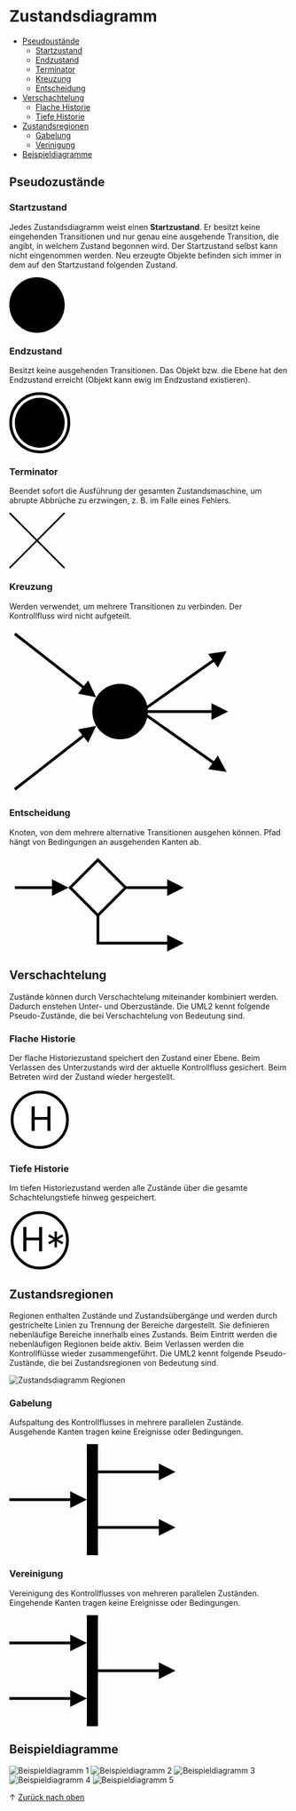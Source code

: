 # Zustandsdiagramm
- [Pseudoustände](#pseudozustände)
    - [Startzustand](#startzustand)
    - [Endzustand](#endzustand)
    - [Terminator](#terminator)
    - [Kreuzung](#kreuzung)
    - [Entscheidung](#entscheidung)
- [Verschachtelung](#verschachtelung)
    - [Flache Historie](#flache-historie)
    - [Tiefe Historie](#tiefe-historie)
- [Zustandsregionen](#zustandsregionen)
    - [Gabelung](#gabelung)
    - [Verinigung](#vereinigung)
- [Beispieldiagramme](#beispieldiagramme)

## Pseudozustände

### **Startzustand**
Jedes Zustandsdiagramm weist einen **Startzustand**. Er besitzt keine eingehenden Transitionen und nur genau eine ausgehende Transition, die angibt, in welchem Zustand begonnen wird. Der Startzustand selbst kann nicht eingenommen werden. Neu erzeugte Objekte befinden sich immer in dem auf den Startzustand folgenden Zustand.
<div style="width:100px;height:100px;background:#000;border-radius: 100px;"></div>

### **Endzustand**
Besitzt keine ausgehenden Transitionen. Das Objekt bzw. die Ebene hat den Endzustand erreicht (Objekt kann ewig im Endzustand existieren).

<div style="width:100px;height:100px;background:#fff;border:5px solid #000;border-radius: 100px;">
<div style="width: 90px;height:90px;background:#000;margin: 5px auto;border-radius: 100px;"></div>
</div>

### **Terminator**
Beendet sofort die Ausführung der gesamten Zustandsmaschine, um abrupte Abbrüche zu erzwingen, z. B. im Falle eines Fehlers.

<svg width="100" height="100">
    <line x1="0" y1="0" x2="100" y2="100" stroke="#000" stroke-width="3" />
    <line x1="100" y1="0" x2="0" y2="100" stroke="#000" stroke-width="3" />
</svg>

### **Kreuzung**
Werden verwendet, um mehrere Transitionen zu verbinden. Der Kontrollfluss wird nicht aufgeteilt.

<svg width="400" height="300">
    <defs>
        <!-- A marker to be used as an arrowhead -->
        <marker id="arrow"
            viewBox="0 0 10 10"
            refX="5" refY="5"
            markerWidth="6" markerHeight="6"
            orient="auto-start-reverse">
            <path d="M 0 0 L 10 5 L 0 10 z" />
        </marker>
    </defs>
    <!-- Zeigende Pfeile -->
    <circle cx="200" cy="150" r="50" fill="#000" />
    <line x1="10" y1="10" x2="145" y2="115" stroke="#000" stroke-width="5" marker-end="url(#arrow)" />
    <line x1="10" y1="290" x2="145" y2="185" stroke="#000" stroke-width="5" marker-end="url(#arrow)" />
    <!-- Entfernende Pfeile -->
    <line x1="245" y1="145" x2="380" y2="50" stroke="#000" stroke-width="5" marker-end="url(#arrow)" />
    <line x1="250" y1="150" x2="380" y2="150" stroke="#000" stroke-width="5" marker-end="url(#arrow)" />
    <line x1="245" y1="155" x2="380" y2="250" stroke="#000" stroke-width="5" marker-end="url(#arrow)" />
</svg>

### **Entscheidung**
Knoten, von dem mehrere alternative Transitionen ausgehen können. Pfad hängt von Bedingungen an ausgehenden Kanten ab.

<svg width="315" height="176">
    <defs>
        <!-- A marker to be used as an arrowhead -->
        <marker id="arrow"
            viewBox="0 0 10 10"
            refX="5" refY="5"
            markerWidth="6" markerHeight="6"
            orient="auto-start-reverse">
            <path d="M 0 0 L 10 5 L 0 10 z" />
        </marker>
    </defs>
    <line x1="10" y1="60" x2="92" y2="60" stroke="#000" stroke-width="5" marker-end="url(#arrow)" />
    <path d="M110,60 160,10 210,60 160,110 Z" stroke="#000" stroke-width="5" fill="transparent" />
    <line x1="212" y1="60" x2="300" y2="60" stroke="#000" stroke-width="5" marker-end="url(#arrow)" />
    <path d="M160,110 160,160 300,160" stroke="#000" stroke-width="5" fill="transparent" marker-end="url(#arrow)" />
</svg>

## Verschachtelung
Zustände können durch Verschachtelung miteinander kombiniert werden. Dadurch enstehen Unter- und Oberzustände. Die UML2 kennt folgende Pseudo-Zustände, die bei Verschachtelung von Bedeutung sind.

### **Flache Historie**
Der flache Historiezustand speichert den Zustand einer Ebene. Beim Verlassen des Unterzustands wird der aktuelle Kontrollfluss gesichert. Beim Betreten wird der Zustand wieder hergestellt.

<svg width="110" height="110">
    <circle cx="55" cy="55" r="50" fill="#fff" stroke="#000" stroke-width="5" />
    <text x="35" y="75" style="font:Arial;font-size:60px;text-align:center;">H</text>
</svg>

### **Tiefe Historie**
Im tiefen Historiezustand werden alle Zustände über die gesamte Schachtelungstiefe hinweg gespeichert.

<svg width="110" height="110">
    <circle cx="55" cy="55" r="50" fill="#fff" stroke="#000" stroke-width="5" />
    <text x="20" y="75" style="font:Arial;font-size:60px;text-align:center;">H*</text>
</svg>

## Zustandsregionen
Regionen enthalten Zustände und Zustandsübergänge und werden durch gestrichelte Linien zu Trennung der Bereiche dargestellt. Sie definieren nebenläufige Bereiche innerhalb eines Zustands. Beim Eintritt werden die nebenläufigen Regionen beide aktiv. Beim Verlassen werden die Kontrollflüsse wieder zusammengeführt. Die UML2 kennt folgende Pseudo-Zustände, die bei Zustandsregionen von Bedeutung sind.

![Zustandsdiagramm Regionen](zustandsdiagramm_regionen.png)

### **Gabelung**
Aufspaltung des Kontrollflusses in mehrere parallelen Zustände. Ausgehende Kanten tragen keine Ereignisse oder Bedingungen.

<svg width="300" height="200">
    <defs>
        <!-- A marker to be used as an arrowhead -->
        <marker id="arrow"
            viewBox="0 0 10 10"
            refX="5" refY="5"
            markerWidth="6" markerHeight="6"
            orient="auto-start-reverse">
            <path d="M 0 0 L 10 5 L 0 10 z" />
        </marker>
    </defs>
    <line x1="0" y1="100" x2="125" y2="100" stroke="#000" stroke-width="5" marker-end="url(#arrow)" />
    <line x1="150" y1="0" x2="150" y2="200" stroke="#000" stroke-width="20" />
    <line x1="160" y1="50" x2="285" y2="50" stroke="#000" stroke-width="5" marker-end="url(#arrow)" />
    <line x1="160" y1="150" x2="285" y2="150" stroke="#000" stroke-width="5" marker-end="url(#arrow)" />
</svg>

### **Vereinigung**
Vereinigung des Kontrollflusses von mehreren parallelen Zuständen. Eingehende Kanten tragen keine Ereignisse oder Bedingungen.

<svg width="300" height="200">
    <defs>
        <!-- A marker to be used as an arrowhead -->
        <marker id="arrow"
            viewBox="0 0 10 10"
            refX="5" refY="5"
            markerWidth="6" markerHeight="6"
            orient="auto-start-reverse">
            <path d="M 0 0 L 10 5 L 0 10 z" />
        </marker>
    </defs>
    <line x1="0" y1="50" x2="125" y2="50" stroke="#000" stroke-width="5" marker-end="url(#arrow)" />
    <line x1="0" y1="150" x2="125" y2="150" stroke="#000" stroke-width="5" marker-end="url(#arrow)" />
    <line x1="150" y1="0" x2="150" y2="200" stroke="#000" stroke-width="20" />
    <line x1="160" y1="100" x2="285" y2="100" stroke="#000" stroke-width="5" marker-end="url(#arrow)" />
</svg>

## Beispieldiagramme
![Beispieldiagramm 1](zustandsdiagramm_beispiel1.png)
![Beispieldiagramm 2](zustandsdiagramm_beispiel2.png)
![Beispieldiagramm 3](zustandsdiagramm_beispiel3.png)
![Beispieldiagramm 4](zustandsdiagramm_beispiel4.png)
![Beispieldiagramm 5](zustandsdiagramm_beispiel5.png)

&uarr; [Zurück nach oben](#top)


